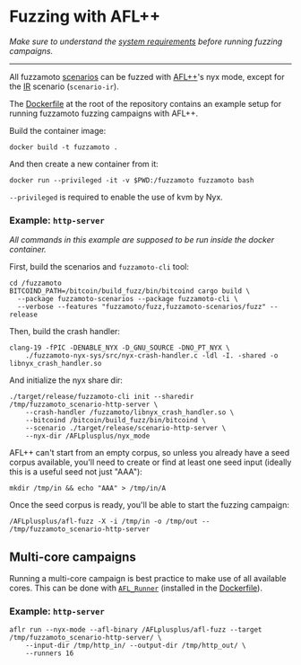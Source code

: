 # Fuzzing with AFL++

*Make sure to understand the [system requirements](./requirements.md) before
running fuzzing campaigns.*

---

All fuzzamoto [scenarios](../design/scenarios.md) can be fuzzed with
[AFL++](https://github.com/AFLplusplus/AFLplusplus)'s nyx mode, except for the
[IR](../design/ir.md) scenario (`scenario-ir`).

The [Dockerfile](https://github.com/dergoegge/fuzzamoto/blob/master/Dockerfile)
at the root of the repository contains an example setup for running fuzzamoto
fuzzing campaigns with AFL++.

Build the container image:
```
docker build -t fuzzamoto .
```

And then create a new container from it:

```
docker run --privileged -it -v $PWD:/fuzzamoto fuzzamoto bash
```

`--privileged` is required to enable the use of kvm by Nyx.

### Example: `http-server`

*All commands in this example are supposed to be run inside the docker
container.*

First, build the scenarios and `fuzzamoto-cli` tool:

```
cd /fuzzamoto
BITCOIND_PATH=/bitcoin/build_fuzz/bin/bitcoind cargo build \
  --package fuzzamoto-scenarios --package fuzzamoto-cli \
  --verbose --features "fuzzamoto/fuzz,fuzzamoto-scenarios/fuzz" --release
```

Then, build the crash handler:
```
clang-19 -fPIC -DENABLE_NYX -D_GNU_SOURCE -DNO_PT_NYX \
    ./fuzzamoto-nyx-sys/src/nyx-crash-handler.c -ldl -I. -shared -o libnyx_crash_handler.so
```

And initialize the nyx share dir:
```
./target/release/fuzzamoto-cli init --sharedir /tmp/fuzzamoto_scenario-http-server \
    --crash-handler /fuzzamoto/libnyx_crash_handler.so \
    --bitcoind /bitcoin/build_fuzz/bin/bitcoind \
    --scenario ./target/release/scenario-http-server \
    --nyx-dir /AFLplusplus/nyx_mode
```

AFL++ can't start from an empty corpus, so unless you already have a seed
corpus available, you'll need to create or find at least one seed input
(ideally this is a useful seed not just "AAA"):

```
mkdir /tmp/in && echo "AAA" > /tmp/in/A
```

Once the seed corpus is ready, you'll be able to start the fuzzing campaign:

```
/AFLplusplus/afl-fuzz -X -i /tmp/in -o /tmp/out -- /tmp/fuzzamoto_scenario-http-server
```

## Multi-core campaigns

Running a multi-core campaign is best practice to make use of all available
cores. This can be done with
[`AFL_Runner`](https://github.com/0xricksanchez/AFL_Runner) (installed in the
[Dockerfile](https://github.com/dergoegge/fuzzamoto/blob/master/Dockerfile)).

### Example: `http-server`

```
aflr run --nyx-mode --afl-binary /AFLplusplus/afl-fuzz --target /tmp/fuzzamoto_scenario-http-server/ \
    --input-dir /tmp/http_in/ --output-dir /tmp/http_out/ \
    --runners 16
```

